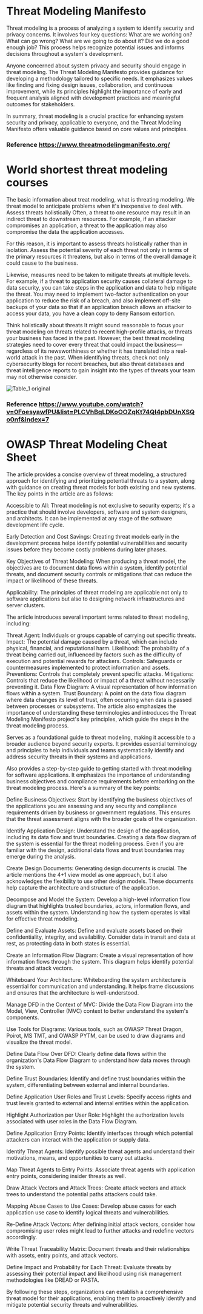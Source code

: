 # Threat Modeling Manifesto
Threat modeling is a process of analyzing a system to identify security and privacy concerns. It involves four key questions: What are we working on? What can go wrong? What are we going to do about it? Did we do a good enough job? This process helps recognize potential issues and informs decisions throughout a system's development.

Anyone concerned about system privacy and security should engage in threat modeling. The Threat Modeling Manifesto provides guidance for developing a methodology tailored to specific needs. It emphasizes values like finding and fixing design issues, collaboration, and continuous improvement, while its principles highlight the importance of early and frequent analysis aligned with development practices and meaningful outcomes for stakeholders.

In summary, threat modeling is a crucial practice for enhancing system security and privacy, applicable to everyone, and the Threat Modeling Manifesto offers valuable guidance based on core values and principles.

### Reference https://www.threatmodelingmanifesto.org/

# World shortest threat modeling courses
The basic information about treat modeling, what is threating modeling. We threat model to anticipate problems when it's inexpensive to deal with.
Assess threats holistically
Often, a threat to one resource may result in an indirect threat to downstream resources. For example, if an attacker compromises an application, a threat to the application may also compromise the data the application accesses.

For this reason, it is important to assess threats holistically rather than in isolation. Assess the potential severity of each threat not only in terms of the primary resources it threatens, but also in terms of the overall damage it could cause to the business.

Likewise, measures need to be taken to mitigate threats at multiple levels. For example, if a threat to application security causes collateral damage to data security, you can take steps in the application and data to help mitigate the threat. You may need to implement two-factor authentication on your application to reduce the risk of a breach, and also implement off-site backups of your data so that if an application breach allows an attacker to access your data, you have a clean copy to deny Ransom extortion.

Think holistically about threats
It might sound reasonable to focus your threat modeling on threats related to recent high-profile attacks, or threats your business has faced in the past. However, the best threat modeling strategies need to cover every threat that could impact the business—regardless of its newsworthiness or whether it has translated into a real-world attack in the past. When identifying threats, check not only cybersecurity blogs for recent breaches, but also threat databases and threat intelligence reports to gain insight into the types of threats your team may not otherwise consider.

![Table_1 original](https://github.com/bga651/Information-Security/assets/114089466/b747b066-2bc8-463d-994a-b445224e82f5)

### Reference https://www.youtube.com/watch?v=0FoesyawfPU&list=PLCVhBqLDKoOOZqKt74QI4pbDUnXSQo0nf&index=7


# OWASP Threat Modeling Cheat Sheet
The article provides a concise overview of threat modeling, a structured approach for identifying and prioritizing potential threats to a system, along with guidance on creating threat models for both existing and new systems. The key points in the article are as follows:

Accessible to All: Threat modeling is not exclusive to security experts; it's a practice that should involve developers, software and system designers, and architects. It can be implemented at any stage of the software development life cycle.

Early Detection and Cost Savings: Creating threat models early in the development process helps identify potential vulnerabilities and security issues before they become costly problems during later phases.

Key Objectives of Threat Modeling: When producing a threat model, the objectives are to document data flows within a system, identify potential threats, and document security controls or mitigations that can reduce the impact or likelihood of these threats.

Applicability: The principles of threat modeling are applicable not only to software applications but also to designing network infrastructures and server clusters.

The article introduces several important terms related to threat modeling, including:

Threat Agent: Individuals or groups capable of carrying out specific threats.
Impact: The potential damage caused by a threat, which can include physical, financial, and reputational harm.
Likelihood: The probability of a threat being carried out, influenced by factors such as the difficulty of execution and potential rewards for attackers.
Controls: Safeguards or countermeasures implemented to protect information and assets.
Preventions: Controls that completely prevent specific attacks.
Mitigations: Controls that reduce the likelihood or impact of a threat without necessarily preventing it.
Data Flow Diagram: A visual representation of how information flows within a system.
Trust Boundary: A point on the data flow diagram where data changes its level of trust, often occurring when data is passed between processes or subsystems.
The article also emphasizes the importance of understanding these terminologies and introduces the Threat Modeling Manifesto project's key principles, which guide the steps in the threat modeling process.

Serves as a foundational guide to threat modeling, making it accessible to a broader audience beyond security experts. It provides essential terminology and principles to help individuals and teams systematically identify and address security threats in their systems and applications.

Also provides a step-by-step guide to getting started with threat modeling for software applications. It emphasizes the importance of understanding business objectives and compliance requirements before embarking on the threat modeling process. Here's a summary of the key points:

Define Business Objectives: Start by identifying the business objectives of the applications you are assessing and any security and compliance requirements driven by business or government regulations. This ensures that the threat assessment aligns with the broader goals of the organization.

Identify Application Design: Understand the design of the application, including its data flow and trust boundaries. Creating a data flow diagram of the system is essential for the threat modeling process. Even if you are familiar with the design, additional data flows and trust boundaries may emerge during the analysis.

Create Design Documents: Generating design documents is crucial. The article mentions the 4+1 view model as one approach, but it also acknowledges the flexibility to use other design models. These documents help capture the architecture and structure of the application.

Decompose and Model the System: Develop a high-level information flow diagram that highlights trusted boundaries, actors, information flows, and assets within the system. Understanding how the system operates is vital for effective threat modeling.

Define and Evaluate Assets: Define and evaluate assets based on their confidentiality, integrity, and availability. Consider data in transit and data at rest, as protecting data in both states is essential.

Create an Information Flow Diagram: Create a visual representation of how information flows through the system. This diagram helps identify potential threats and attack vectors.

Whiteboard Your Architecture: Whiteboarding the system architecture is essential for communication and understanding. It helps frame discussions and ensures that the architecture is well-understood.

Manage DFD in the Context of MVC: Divide the Data Flow Diagram into the Model, View, Controller (MVC) context to better understand the system's components.

Use Tools for Diagrams: Various tools, such as OWASP Threat Dragon, Poirot, MS TMT, and OWASP PYTM, can be used to draw diagrams and visualize the threat model.

Define Data Flow Over DFD: Clearly define data flows within the organization's Data Flow Diagram to understand how data moves through the system.

Define Trust Boundaries: Identify and define trust boundaries within the system, differentiating between external and internal boundaries.

Define Application User Roles and Trust Levels: Specify access rights and trust levels granted to external and internal entities within the application.

Highlight Authorization per User Role: Highlight the authorization levels associated with user roles in the Data Flow Diagram.

Define Application Entry Points: Identify interfaces through which potential attackers can interact with the application or supply data.

Identify Threat Agents: Identify possible threat agents and understand their motivations, means, and opportunities to carry out attacks.

Map Threat Agents to Entry Points: Associate threat agents with application entry points, considering insider threats as well.

Draw Attack Vectors and Attack Trees: Create attack vectors and attack trees to understand the potential paths attackers could take.

Mapping Abuse Cases to Use Cases: Develop abuse cases for each application use case to identify logical threats and vulnerabilities.

Re-Define Attack Vectors: After defining initial attack vectors, consider how compromising user roles might lead to further attacks and redefine vectors accordingly.

Write Threat Traceability Matrix: Document threats and their relationships with assets, entry points, and attack vectors.

Define Impact and Probability for Each Threat: Evaluate threats by assessing their potential impact and likelihood using risk management methodologies like DREAD or PASTA.

By following these steps, organizations can establish a comprehensive threat model for their applications, enabling them to proactively identify and mitigate potential security threats and vulnerabilities.
